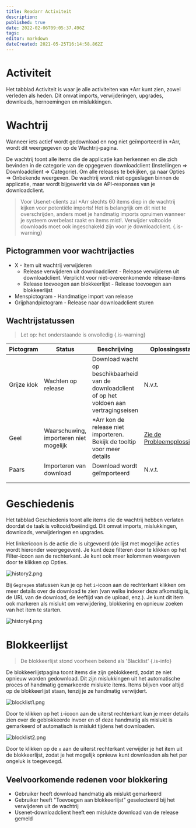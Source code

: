 ```yaml
---
title: Readarr Activiteit
description: 
published: true
date: 2022-02-06T09:05:37.496Z
tags: 
editor: markdown
dateCreated: 2021-05-25T16:14:58.862Z
---
```


# Activiteit

Het tabblad Activiteit is waar je alle activiteiten van \*Arr kunt zien, zowel verleden als heden. Dit omvat imports, verwijderingen, upgrades, downloads, hernoemingen en mislukkingen.

# Wachtrij

Wanneer iets actief wordt gedownload en nog niet geïmporteerd in \*Arr, wordt dit weergegeven op de Wachtrij-pagina.

De wachtrij toont alle items die de applicatie kan herkennen en die zich bevinden in de categorie van de opgegeven downloadclient (Instellingen => Downloadclient => Categorie). Om alle releases te bekijken, ga naar Opties => Onbekende weergeven. De wachtrij wordt niet opgeslagen binnen de applicatie, maar wordt bijgewerkt via de API-responses van je downloadclient.

> Voor Usenet-clients zal \*Arr slechts 60 items diep in de wachtrij kijken voor potentiële imports! Het is belangrijk om dit niet te overschrijden, anders moet je handmatig imports opruimen wanneer je systeem overbelast raakt en items mist!.
> Verwijder voltooide downloads moet ook ingeschakeld zijn voor je downloadclient. {.is-warning}

## Pictogrammen voor wachtrijacties

- X - Item uit wachtrij verwijderen
  - Release verwijderen uit downloadclient - Release verwijderen uit downloadclient. Verplicht voor niet-overeenkomende release-items
  - Release toevoegen aan blokkeerlijst - Release toevoegen aan blokkeerlijst
- Menspictogram - Handmatige import van release
- Grijphandpictogram - Release naar downloadclient sturen

## Wachtrijstatussen

> Let op: het onderstaande is onvolledig {.is-warning}

| Pictogram    | Status                   | Beschrijving                                                                                   | Oplossingsstappen                                         |
| ------------ | ------------------------ | --------------------------------------------------------------------------------------------- | --------------------------------------------------------- |
| Grijze klok  | Wachten op release       | Download wacht op beschikbaarheid van de downloadclient of op het voldoen aan vertragingseisen | N.v.t.                                                    |
| Geel         | Waarschuwing, importeren niet mogelijk | \*Arr kon de release niet importeren. Bekijk de tooltip voor meer details                    | [Zie de Probleemoplossingsgids](/readarr/troubleshooting) |
| Paars        | Importeren van download  | Download wordt geïmporteerd                                                                   | N.v.t.                                                    |
|              |                          |                                                                                               |                                                           |
|              |                          |                                                                                               |                                                           |

# Geschiedenis

Het tabblad Geschiedenis toont alle items die de wachtrij hebben verlaten doordat de taak is voltooid/beëindigd. Dit omvat imports, mislukkingen, downloads, verwijderingen en upgrades.

Het linkericoon is de actie die is uitgevoerd (de lijst met mogelijke acties wordt hieronder weergegeven). Je kunt deze filteren door te klikken op het Filter-icoon aan de rechterkant. Je kunt ook meer kolommen weergeven door te klikken op Opties.

![history2.png](/assets/readarr/history2.png)

Bij `Gegrepen` statussen kun je op het `i`-icoon aan de rechterkant klikken om meer details over de download te zien (van welke indexer deze afkomstig is, de URL van de download, de leeftijd van de upload, enz.). Je kunt dit item ook markeren als mislukt om verwijdering, blokkering en opnieuw zoeken van het item te starten.

![history4.png](/assets/readarr/history4.png)

# Blokkeerlijst

> De blokkeerlijst stond voorheen bekend als 'Blacklist' {.is-info}

De blokkeerlijstpagina toont items die zijn geblokkeerd, zodat ze niet opnieuw worden gedownload. Dit zijn mislukkingen uit het automatische proces of handmatig gemarkeerde mislukte items. Items blijven voor altijd op de blokkeerlijst staan, tenzij je ze handmatig verwijdert.

![blocklist1.png](/assets/readarr/blocklist1.png)

Door te klikken op het `i`-icoon aan de uiterst rechterkant kun je meer details zien over de geblokkeerde invoer en of deze handmatig als mislukt is gemarkeerd of automatisch is mislukt tijdens het downloaden.

![blocklist2.png](/assets/readarr/blocklist2.png)

Door te klikken op de `x` aan de uiterst rechterkant verwijder je het item uit de blokkeerlijst, zodat je het mogelijk opnieuw kunt downloaden als het per ongeluk is toegevoegd.

## Veelvoorkomende redenen voor blokkering

- Gebruiker heeft download handmatig als mislukt gemarkeerd
- Gebruiker heeft "Toevoegen aan blokkeerlijst" geselecteerd bij het verwijderen uit de wachtrij
- Usenet-downloadclient heeft een mislukte download van de release gemeld